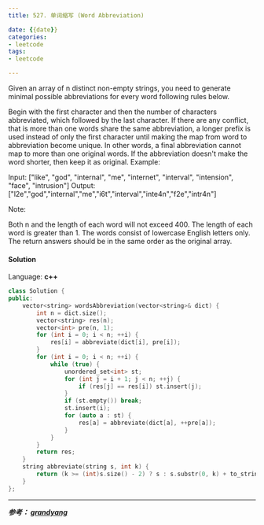 ```yaml
---
title: 527. 单词缩写 (Word Abbreviation)

date: {{date}}
categories:
- leetcode
tags:
- leetcode

---
```

Given an array of n distinct non-empty strings, you need to generate minimal possible abbreviations for every word following rules below.

Begin with the first character and then the number of characters abbreviated, which followed by the last character.
If there are any conflict, that is more than one words share the same abbreviation, a longer prefix is used instead of only the first character until making the map from word to abbreviation become unique. In other words, a final abbreviation cannot map to more than one original words.
If the abbreviation doesn't make the word shorter, then keep it as original.
Example:

Input: ["like", "god", "internal", "me", "internet", "interval", "intension", "face", "intrusion"]
Output: ["l2e","god","internal","me","i6t","interval","inte4n","f2e","intr4n"]
 

Note:

Both n and the length of each word will not exceed 400.
The length of each word is greater than 1.
The words consist of lowercase English letters only.
The return answers should be in the same order as the original array.


#### Solution

Language: **c++**

```c++
class Solution {
public:
    vector<string> wordsAbbreviation(vector<string>& dict) {
        int n = dict.size();
        vector<string> res(n);
        vector<int> pre(n, 1);
        for (int i = 0; i < n; ++i) {
            res[i] = abbreviate(dict[i], pre[i]);
        }
        for (int i = 0; i < n; ++i) {
            while (true) {
                unordered_set<int> st;
                for (int j = i + 1; j < n; ++j) {
                    if (res[j] == res[i]) st.insert(j);
                }
                if (st.empty()) break;
                st.insert(i);
                for (auto a : st) {
                    res[a] = abbreviate(dict[a], ++pre[a]);
                }
            }
        }
        return res;
    }
    string abbreviate(string s, int k) {
        return (k >= (int)s.size() - 2) ? s : s.substr(0, k) + to_string((int)s.size() - k - 1) + s.back();
    }
};
```


---
***参考：
[grandyang](https://www.cnblogs.com/grandyang/p/6818742.html)***
